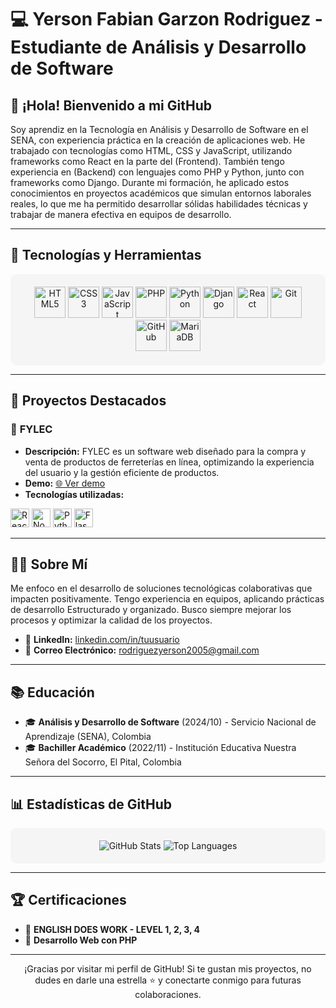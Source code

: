 # 💻 **Yerson Fabian Garzon Rodriguez - Estudiante de Análisis y Desarrollo de Software**

## 👋 **¡Hola! Bienvenido a mi GitHub**

Soy aprendiz en la Tecnología en Análisis y Desarrollo de Software en el SENA, con experiencia práctica en la creación de aplicaciones web. He trabajado con tecnologías como HTML, CSS y JavaScript, utilizando frameworks como React en la parte del (Frontend). También tengo experiencia en (Backend) con lenguajes como PHP y Python, junto con frameworks como Django. Durante mi formación, he aplicado estos conocimientos en proyectos académicos que simulan entornos laborales reales, lo que me ha permitido desarrollar sólidas habilidades técnicas y trabajar de manera efectiva en equipos de desarrollo.

---

## 🔧 **Tecnologías y Herramientas**

<div align="center" style="background-color:#f5f5f5; padding:20px; border-radius:10px;">
    <img src="https://cdn.jsdelivr.net/gh/devicons/devicon/icons/html5/html5-original.svg" height="50" alt="HTML5" />
    <img src="https://cdn.jsdelivr.net/gh/devicons/devicon/icons/css3/css3-original.svg" height="50" alt="CSS3" />
    <img src="https://cdn.jsdelivr.net/gh/devicons/devicon/icons/javascript/javascript-original.svg" height="50" alt="JavaScript" />
    <img src="https://cdn.jsdelivr.net/gh/devicons/devicon/icons/php/php-original.svg" height="50" alt="PHP" />
    <img src="https://cdn.jsdelivr.net/gh/devicons/devicon/icons/python/python-original.svg" height="50" alt="Python" />
    <img src="https://cdn.jsdelivr.net/gh/devicons/devicon/icons/django/django-plain.svg" height="50" alt="Django" />
    <img src="https://cdn.jsdelivr.net/gh/devicons/devicon/icons/react/react-original.svg" height="50" alt="React" />
    <img src="https://cdn.jsdelivr.net/gh/devicons/devicon/icons/git/git-original.svg" height="50" alt="Git" />
    <img src="https://cdn.jsdelivr.net/gh/devicons/devicon/icons/github/github-original.svg" height="50" alt="GitHub" />
    <img src="https://cdn.jsdelivr.net/gh/devicons/devicon/icons/mysql/mysql-original.svg" height="50" alt="MariaDB" />
</div>

---

## 🚀 **Proyectos Destacados**

### 🌟 **FYLEC**
   - **Descripción:** FYLEC es un software web diseñado para la compra y venta de productos de ferreterías en línea, optimizando la experiencia del usuario y la gestión eficiente de productos.
   - **Demo:** [🌐 Ver demo](https://fylec.com.co)
   - **Tecnologías utilizadas:**
   <p>
       <img src="https://cdn.jsdelivr.net/gh/devicons/devicon/icons/react/react-original.svg" height="30" alt="React" />
       <img src="https://cdn.jsdelivr.net/gh/devicons/devicon/icons/nodejs/nodejs-original.svg" height="30" alt="Node.js" />
       <img src="https://cdn.jsdelivr.net/gh/devicons/devicon/icons/python/python-original.svg" height="30" alt="Python" />
       <img src="https://cdn.jsdelivr.net/gh/devicons/devicon/icons/flask/flask-original.svg" height="30" alt="Flask" />
   </p>

---

## 👨‍💼 **Sobre Mí**

Me enfoco en el desarrollo de soluciones tecnológicas colaborativas que impacten positivamente. Tengo experiencia en equipos, aplicando prácticas de desarrollo Estructurado y organizado. Busco siempre mejorar los procesos y optimizar la calidad de los proyectos.

- 💼 **LinkedIn:** [linkedin.com/in/tuusuario](https://www.linkedin.com/in/yerson-rodriguez/)
- 📧 **Correo Electrónico:** rodriguezyerson2005@gmail.com

---

## 📚 **Educación**

- 🎓 **Análisis y Desarrollo de Software** (2024/10) - Servicio Nacional de Aprendizaje (SENA), Colombia
- 🎓 **Bachiller Académico** (2022/11) - Institución Educativa Nuestra Señora del Socorro, El Pital, Colombia

---

## 📊 **Estadísticas de GitHub**

<div align="center" style="background-color:#f5f5f5; padding:20px; border-radius:10px;">
    <img src="https://github-readme-stats.vercel.app/api?username=tuusuario&show_icons=true&theme=radical" alt="GitHub Stats" />
    <img src="https://github-readme-stats.vercel.app/api/top-langs/?username=tuusuario&layout=compact&theme=radical" alt="Top Languages" />
</div>

---

## 🏆 **Certificaciones**

- 🏅 **ENGLISH DOES WORK - LEVEL 1, 2, 3, 4**
- 🏅 **Desarrollo Web con PHP**

---

<p align="center">
    ¡Gracias por visitar mi perfil de GitHub! Si te gustan mis proyectos, no dudes en darle una estrella ⭐ y conectarte conmigo para futuras colaboraciones.
</p>
